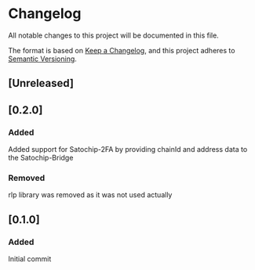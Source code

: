 # Changelog
All notable changes to this project will be documented in this file.

The format is based on [Keep a Changelog](https://keepachangelog.com/en/1.0.0/),
and this project adheres to [Semantic Versioning](https://semver.org/spec/v2.0.0.html).

## [Unreleased]

## [0.2.0]
### Added 
Added support for Satochip-2FA by providing chainId and address data to the Satochip-Bridge


### Removed
rlp library was removed as it was not used actually

## [0.1.0]
### Added
Initial commit